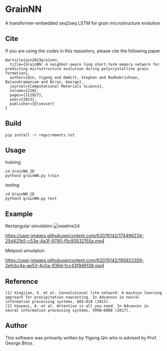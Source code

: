 # GrainNN

A transformer-embedded seq2seq LSTM for grain microstructure evolution

## Cite

If you are using the codes in this repository, please cite the following paper
```
@article{qin2023grainnn,
  title={GrainNN: A neighbor-aware long short-term memory network for predicting microstructure evolution during polycrystalline grain formation},
  author={Qin, Yigong and DeWitt, Stephen and Radhakrishnan, Balasubramaniam and Biros, George},
  journal={Computational Materials Science},
  volume={218},
  pages={111927},
  year={2023},
  publisher={Elsevier}
}
```


## Build

```
pip install -r requirements.txt
```

## Usage
training
```
cd GrainNN_2D
python3 grainNN.py train 
```

testing

```
cd GrainNN_2D
python3 grainNN.py test 
```



## Example 

Rectangular simulation
![readme2d](https://user-images.githubusercontent.com/62076142/172073935-421b9c17-d2ce-48be-b534-9e337deeb170.png)


https://user-images.githubusercontent.com/62076142/174496234-25d421b5-c53e-4a3f-9790-f5c93532155a.mp4

Metpool simulation


https://user-images.githubusercontent.com/62076142/195922359-2efcbc4a-ae53-4c0a-936d-fcc43f9d9138.mp4

## Reference
```
[1] Xingjian, S. et al. Convolutional lstm network: A machine learning approach for precipitation nowcasting. In Advances in neural information processing systems, 802–810 (2015).
[2] Vaswani, A. et al. Attention is all you need. In Advances in neural information processing systems, 5998–6008 (2017).
```
## Author
This software was primarily written by Yigong Qin who is advised by Prof. George Biros.
